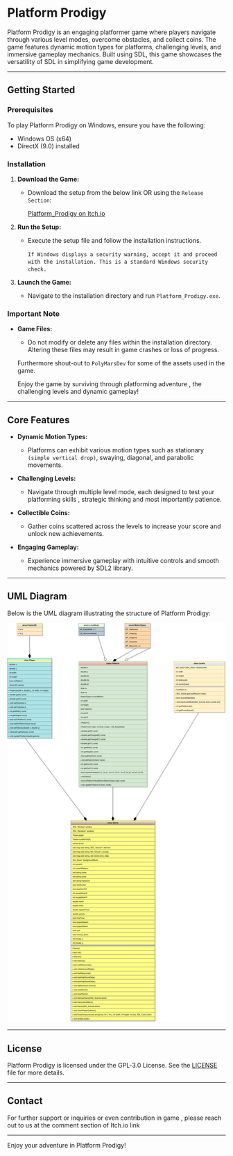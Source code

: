 # Platform Prodigy

Platform Prodigy is an engaging platformer game where players navigate through various level modes, overcome obstacles, and collect coins. The game features dynamic motion types for platforms, challenging levels, and immersive gameplay mechanics. Built using SDL, this game showcases the versatility of SDL in simplifying game development.

***

## Getting Started

### Prerequisites

To play Platform Prodigy on Windows, ensure you have the following:
- Windows OS (x64)
- DirectX (9.0) installed

### Installation

1. **Download the Game:**
   - Download the setup from the below link OR using the `Release Section`:
   
        [Platform_Prodigy on Itch.io](https://obaid-01.itch.io/platform_prodigy)
2. **Run the Setup:**
   - Execute the setup file and follow the installation instructions.
   
        `If Windows displays a security warning, accept it and proceed with the installation. This is a standard Windows security check.`
   
3. **Launch the Game:**
   - Navigate to the installation directory and run `Platform_Prodigy.exe`.

### Important Note

- **Game Files:**
  - Do not modify or delete any files within the installation directory. Altering these files may result in game crashes or loss of progress.

  Furthermore shout-out to `PolyMarsDev` for some of the assets used in the game.

    Enjoy the game by surviving through platforming adventure , the challenging levels and dynamic gameplay!

***

## Core Features

- **Dynamic Motion Types:**
  - Platforms can exhibit various motion types such as stationary `(simple vertical drop)`, swaying, diagonal, and parabolic movements.
  
- **Challenging Levels:**
  - Navigate through multiple level mode, each designed to test your platforming skills , strategic thinking and most importantly patience.
  
- **Collectible Coins:**
  - Gather coins scattered across the levels to increase your score and unlock new achievements.
  
- **Engaging Gameplay:**
  - Experience immersive gameplay with intuitive controls and smooth mechanics powered by SDL2 library.

***

## UML Diagram

Below is the UML diagram illustrating the structure of Platform Prodigy:

![UML Diagram](UML_Diagram.svg)

***

## License

Platform Prodigy is licensed under the GPL-3.0 License. See the [LICENSE](LICENSE) file for more details.

***

## Contact

For further support or inquiries or even contribution in game , please reach out to us at the comment section of Itch.io link
    
***

Enjoy your adventure in Platform Prodigy!
